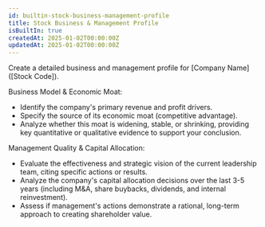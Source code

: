 ```yaml
---
id: builtin-stock-business-management-profile
title: Stock Business & Management Profile
isBuiltIn: true
createdAt: 2025-01-02T00:00:00Z
updatedAt: 2025-01-02T00:00:00Z
---
```


Create a detailed business and management profile for [Company Name] ([Stock Code]).

Business Model & Economic Moat:

- Identify the company's primary revenue and profit drivers.
- Specify the source of its economic moat (competitive advantage).
- Analyze whether this moat is widening, stable, or shrinking, providing key quantitative or qualitative evidence to support your conclusion.

Management Quality & Capital Allocation:

- Evaluate the effectiveness and strategic vision of the current leadership team, citing specific actions or results.
- Analyze the company's capital allocation decisions over the last 3-5 years (including M&A, share buybacks, dividends, and internal reinvestment).
- Assess if management's actions demonstrate a rational, long-term approach to creating shareholder value.
